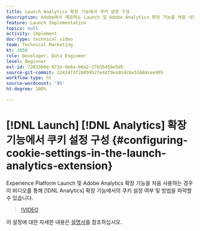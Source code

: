```yaml
---
title: Launch Analytics 확장 기능에서 쿠키 설정 구성
description: Adobe에서 제공하는 Launch 및 Adobe Analytics 확장 기능을 처음 사용하는 경우 이 비디오를 통해 Analytics 확장 기능에서의 쿠키 설정 여부 및 방법을 파악할 수 있습니다.
feature: Launch Implementation
topics: null
activity: implement
doc-type: technical video
team: Technical Marketing
kt: 2856
role: Developer, Data Engineer
level: Beginner
exl-id: 72013b6e-672e-4e8a-b6a2-27b35d5be5d5
source-git-commit: 32424f3f2b05952fe4df9ea91dcbe51684cee905
workflow-type: ht
source-wordcount: '95'
ht-degree: 100%

---
```


# [!DNL Launch] [!DNL Analytics] 확장 기능에서 쿠키 설정 구성 {#configuring-cookie-settings-in-the-launch-analytics-extension}

Experience Platform Launch 및 Adobe Analytics 확장 기능을 처음 사용하는 경우 이 비디오를 통해 [!DNL Analytics] 확장 기능에서의 쿠키 설정 여부 및 방법을 파악할 수 있습니다.

>[!VIDEO](https://video.tv.adobe.com/v/27212/?quality=9)

이 설정에 대한 자세한 내용은 [설명서](https://docs.adobelaunch.com/extension-reference/web/adobe-analytics-extension#cookies)를 참조하십시오.
